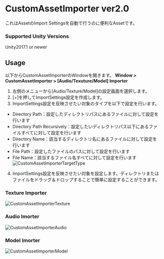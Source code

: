# CustomAssetImporter ver2.0
これはAssetのImport Settingsを自動で行うのに便利なAssetです。
### Supported Unity Versions
Unity2017.1 or newer

## Usage
以下からCustomAssetImporterのWindowを開きます。
**Window > CustomAssetImporter > [Audio/Texuture/Model] Importer**  

1. 左側のメニューから[Audio/Texture/Model]の設定画面を選択します。
2. [+]を押してImportSettings設定を作成します。
3. ImportSettings設定を反映させたい対象のタイプを以下で設定を行います。
- Directory Path：設定したディレクトリパスにあるファイルに対して設定を行います  
- Directory Path Recursively：設定したいディレクトリパス以下にあるファイルすべてに対して設定を行います  
- Directory Name：該当するディレクトリ名にあるファイルに対して設定を行います  
- File Path：設定したファイルのパスに対して設定を行います  
- File Name：該当するファイル名すべてに対して設定を行います  
![CustomAssetImporterTargetType](https://github.com/charcolle/CustomAssetImporter/blob/master/customassetimporter_targettype_screenshot.png?raw=true)
4. ImportSettings設定を反映させたい対象を設定します。ディレクトリまたはファイルをドラッグ＆ドロップすることで簡単に設定することができます。

### Texture Importer
![CustomAssetImporterTexture](https://github.com/charcolle/CustomAssetImporter/blob/master/customassetimporter_texture_screenshot.png?raw=true)
### Audio Imorter
![CustomAssetImporterAudio](https://github.com/charcolle/CustomAssetImporter/blob/master/customassetimporter_screenshot.png?raw=true)
### Model Imorter
![CustomAssetImporterModel](https://github.com/charcolle/CustomAssetImporter/blob/master/customassetimporter_model_screenshot.png?raw=true)